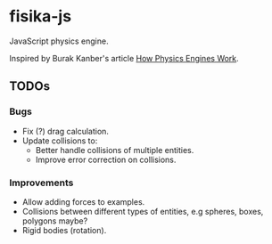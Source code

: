 # fisika-js

JavaScript physics engine.

Inspired by Burak Kanber's article [How Physics Engines Work](http://buildnewgames.com/gamephysics/).

## TODOs

### Bugs

- Fix (?) drag calculation.
- Update collisions to:
  - Better handle collisions of multiple entities.
  - Improve error correction on collisions.

### Improvements

- Allow adding forces to examples.
- Collisions between different types of entities, e.g spheres, boxes, polygons maybe?
- Rigid bodies (rotation).